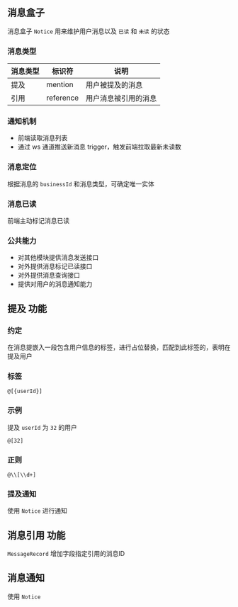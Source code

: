 ## 消息盒子

消息盒子 `Notice` 用来维护用户消息以及 `已读` 和 `未读` 的状态

### 消息类型

| 消息类型 | 标识符       | 说明         |
|------|-----------|------------|
| 提及   | mention   | 用户被提及的消息   |
| 引用   | reference | 用户消息被引用的消息 |

### 通知机制

* 前端读取消息列表
* 通过 ws 通道推送新消息 trigger，触发前端拉取最新未读数

### 消息定位

根据消息的 `businessId` 和消息类型，可确定唯一实体

### 消息已读

前端主动标记消息已读

### 公共能力

* 对其他模块提供消息发送接口
* 对外提供消息标记已读接口
* 对外提供消息查询接口
* 提供对用户的消息通知能力

## 提及 功能

### 约定

在消息提嵌入一段包含用户信息的标签，进行占位替换，匹配到此标签的，表明在提及用户

### 标签

```@[{userId}]```

### 示例

提及 `userId` 为 `32` 的用户

```@[32]```

### 正则

```regexp
@\\[\\d+]
```

### 提及通知

使用 `Notice` 进行通知

## 消息引用 功能

`MessageRecord` 增加字段指定引用的消息ID

## 消息通知

使用 `Notice`




